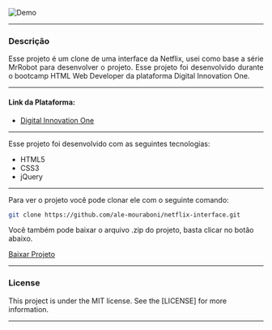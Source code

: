 ![Demo](readme/demo.gif)

---

<div style="text-align: justify">

### Descrição
Esse projeto é um clone de uma interface da Netflix, usei como base a série MrRobot para desenvolver o projeto. Esse projeto foi desenvolvido durante o bootcamp HTML Web Developer da plataforma Digital Innovation One.

</div>

---

#### Link da Plataforma:

* [Digital Innovation One](https://digitalinnovation.one/)

---

Esse projeto foi desenvolvido com as seguintes tecnologias:
* HTML5
* CSS3
* jQuery

---

Para ver o projeto você pode clonar ele com o seguinte comando:    

```sh
git clone https://github.com/ale-mouraboni/netflix-interface.git
```  
  
Você também pode baixar o arquivo .zip do projeto, basta clicar no botão abaixo.  
  
[Baixar Projeto](https://github.com/ale-mouraboni/netflix-interface/archive/refs/heads/main.zip)

---

### License
This project is under the MIT license. See the [LICENSE] for more information.

---